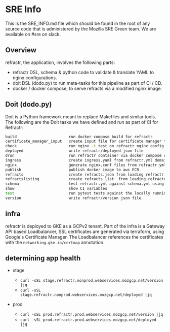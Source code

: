 # SRE Info

This is the SRE_INFO.md file which should be found in the root of any source code that is administered by the Mozilla SRE Green team. We are available on #sre on slack.

## Overview

refractr, the application, involves the following parts:

- refractr DSL, schema & python code to validate & translate YAML to nginx configurations.
- doit DSL (dodo.py) to run meta-tasks for this pipeline as part of CI / CD.
- docker / docker compose, to serve refracts via a modified nginx image.

## Doit (dodo.py)

Doit is a Python framework meant to replace Makefiles and similar tools. The following are the Doit tasks we have defined and run as part of CI for Refractr:

```sh
build                       run docker compose build for refractr
certificate_manager_input   create input file for certificate manager tf module
check                       run nginx -t test on refractr nginx config
deployed                    write refractr/deployed json file
drun                        run refractr container via docker compose up -d
ingress                     create ingress.yaml from refractr.yml domains and ingress.yaml.template
nginx                       generate nginx.conf files from refractr.yml
publish                     publish docker image to aws ECR
refracts                    create refracts.json from loading refractr.yml
refractslisting             create refracts list  from loading refractr.json
schema                      test refractr.yml against schema.yml using jsonschema
show                        show CI variables
test                        run pytest tests against the locally running container
version                     write refractr/version json file
```

## infra

refractr is deployed to GKE as a GCPv2 tenant. Part of the infra is a Gateway API based Loadbalancer, SSL certificates are generated via terraform, using Google's Certificate Manager. The Loadbalancer references the certificates with the `networking.gke.io/certmap` annotation.

## determining app health

* stage
    * `curl -sSL stage.refractr.nonprod.webservices.mozgcp.net/version |jq`
    * `curl -sSL stage.refractr.nonprod.webservices.mozgcp.net/deployed |jq`

* prod
    * `curl -sSL prod.refractr.prod.webservices.mozgcp.net/version |jq`
    * `curl -sSL prod.refractr.prod.webservices.mozgcp.net/deployed |jq`
